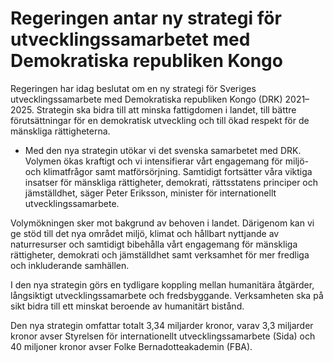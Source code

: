 # Regeringen antar ny strategi för utvecklingssamarbetet med Demokratiska republiken Kongo

Regeringen har idag beslutat om en ny strategi för Sveriges utvecklingssamarbete med Demokratiska republiken Kongo (DRK) 2021–2025. Strategin ska bidra till att minska fattigdomen i landet, till bättre förutsättningar för en demokratisk utveckling och till ökad respekt för de mänskliga rättigheterna.

- Med den nya strategin utökar vi det svenska samarbetet med DRK. Volymen ökas kraftigt och vi intensifierar vårt engagemang för miljö- och klimatfrågor samt matförsörjning. Samtidigt fortsätter våra viktiga insatser för mänskliga rättigheter, demokrati, rättsstatens principer och jämställdhet, säger Peter Eriksson, minister för internationellt utvecklingssamarbete.

Volymökningen sker mot bakgrund av behoven i landet. Därigenom kan vi ge stöd till det nya området miljö, klimat och hållbart nyttjande av naturresurser och samtidigt bibehålla vårt engagemang för mänskliga rättigheter, demokrati och jämställdhet samt verksamhet för mer fredliga och inkluderande samhällen.

I den nya strategin görs en tydligare koppling mellan humanitära åtgärder, långsiktigt utvecklingssamarbete och fredsbyggande. Verksamheten ska på sikt bidra till ett minskat beroende av humanitärt bistånd.

Den nya strategin omfattar totalt 3,34 miljarder kronor, varav 3,3 miljarder kronor avser Styrelsen för internationellt utvecklingssamarbete (Sida) och 40 miljoner kronor avser Folke Bernadotteakademin (FBA).
